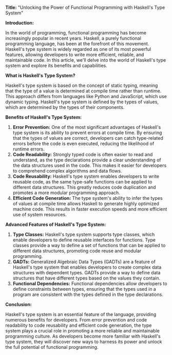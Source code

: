 **Title:** "Unlocking the Power of Functional Programming with Haskell's Type System"

**Introduction:**

In the world of programming, functional programming has become increasingly popular in recent years. Haskell, a purely functional programming language, has been at the forefront of this movement. Haskell's type system is widely regarded as one of its most powerful features, allowing developers to write more efficient, reliable, and maintainable code. In this article, we'll delve into the world of Haskell's type system and explore its benefits and capabilities.

**What is Haskell's Type System?**

Haskell's type system is based on the concept of static typing, meaning that the type of a value is determined at compile time rather than runtime. This approach differs from languages like Python and JavaScript, which use dynamic typing. Haskell's type system is defined by the types of values, which are determined by the types of their components.

**Benefits of Haskell's Type System:**

1. **Error Prevention:** One of the most significant advantages of Haskell's type system is its ability to prevent errors at compile time. By ensuring that the types of values are correct, developers can catch type-related errors before the code is even executed, reducing the likelihood of runtime errors.
2. **Code Readability:** Strongly typed code is often easier to read and understand, as the type declarations provide a clear understanding of the data structures used in the code. This makes it easier for developers to comprehend complex algorithms and data flows.
3. **Code Reusability:** Haskell's type system enables developers to write reusable code, as the same type-safe functions can be applied to different data structures. This greatly reduces code duplication and promotes a more modular programming approach.
4. **Efficient Code Generation:** The type system's ability to infer the types of values at compile time allows Haskell to generate highly optimized machine code. This results in faster execution speeds and more efficient use of system resources.

**Advanced Features of Haskell's Type System:**

1. **Type Classes:** Haskell's type system supports type classes, which enable developers to define reusable interfaces for functions. Type classes provide a way to define a set of functions that can be applied to different data structures, promoting code reuse and modular programming.
2. **GADTs:** Generalized Algebraic Data Types (GADTs) are a feature of Haskell's type system that enables developers to create complex data structures with dependent types. GADTs provide a way to define data structures that have different types based on the values they contain.
3. **Functional Dependencies:** Functional dependencies allow developers to define constraints between types, ensuring that the types used in a program are consistent with the types defined in the type declarations.

**Conclusion:**

Haskell's type system is an essential feature of the language, providing numerous benefits for developers. From error prevention and code readability to code reusability and efficient code generation, the type system plays a crucial role in promoting a more reliable and maintainable programming culture. As developers become more familiar with Haskell's type system, they will discover new ways to harness its power and unlock the full potential of functional programming.